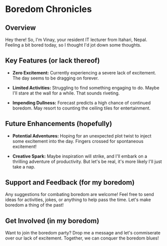 # Boredom Chronicles

## Overview

Hey there! So, I'm Vinay, your resident IT lecturer from Itahari, Nepal. Feeling a bit bored today, so I thought I'd jot down some thoughts.

## Key Features (or lack thereof)

- **Zero Excitement:** Currently experiencing a severe lack of excitement. The day seems to be dragging on forever.

- **Limited Activities:** Struggling to find something engaging to do. Maybe I'll stare at the wall for a while. That sounds riveting.

- **Impending Dullness:** Forecast predicts a high chance of continued boredom. May resort to counting the ceiling tiles for entertainment.

## Future Enhancements (hopefully)

- **Potential Adventures:** Hoping for an unexpected plot twist to inject some excitement into the day. Fingers crossed for spontaneous excitement!

- **Creative Spark:** Maybe inspiration will strike, and I'll embark on a thrilling adventure of productivity. But let's be real, it's more likely I'll just take a nap.

## Support and Feedback (for my boredom)

Any suggestions for combating boredom are welcome! Feel free to send ideas for activities, jokes, or anything to help pass the time. Let's make boredom a thing of the past!

## Get Involved (in my boredom)

Want to join the boredom party? Drop me a message and let's commiserate over our lack of excitement. Together, we can conquer the boredom blues!
